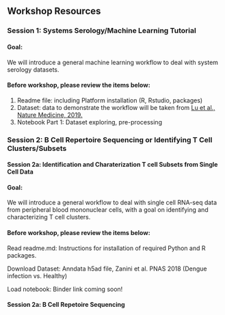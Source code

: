 ## Workshop Resources
### Session 1: Systems Serology/Machine Learning Tutorial
#### Goal:
We will introduce a general machine learning workflow to deal with system serology datasets.
#### Before workshop, please review the items below:
1. Readme file: including Platform installation (R, Rstudio, packages)
2. Dataset: data to demonstrate the workflow will be taken from [ Lu et al., Nature Medicine, 2019.](https://www.nature.com/articles/s41591-019-0441-3)
3. Notebook Part 1: Dataset exploring, pre-processing

### Session 2: B Cell Repertoire Sequencing or Identifying T Cell Clusters/Subsets

#### Session 2a: Identification and Charaterization T cell Subsets from Single Cell Data
#### Goal:
We will introduce a general workflow to deal with single cell RNA-seq data from peripheral blood mononuclear cells, with a goal on identifying and characterizing T cell clusters.
#### Before workshop, please review the items below:
Read readme.md: Instructions for installation of required Python and R packages.

Download Dataset: Anndata h5ad file, Zanini et al. PNAS 2018 (Dengue infection vs. Healthy)

Load notebook: Binder link coming soon!

#### Session 2a: B Cell Repetoire Sequencing
